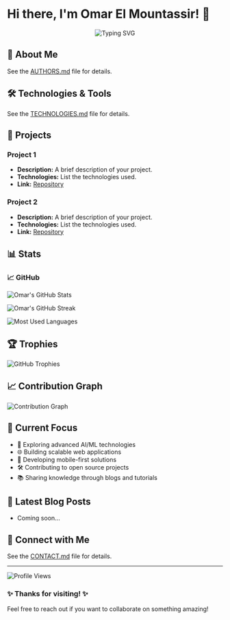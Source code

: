 # Hi there, I'm Omar El Mountassir! 👋

<div align="center">
  <img src="https://readme-typing-svg.herokuapp.com?font=Fira+Code&pause=1000&width=435&lines=Welcome+to+my+GitHub+profile!%3BPassionate+Developer%3BAlways+learning+new+technologies" alt="Typing SVG" />
</div>

## 🚀 About Me

See the [AUTHORS.md](AUTHORS.md) file for details.

## 🛠️ Technologies & Tools

See the [TECHNOLOGIES.md](TECHNOLOGIES.md) file for details.

## 🚀 Projects

### Project 1

- **Description:** A brief description of your project.
- **Technologies:** List the technologies used.
- **Link:** [Repository](https://github.com/omar-el-mountassir/your-repo)

### Project 2

- **Description:** A brief description of your project.
- **Technologies:** List the technologies used.
- **Link:** [Repository](https://github.com/your-username/your-repo)

## 📊 Stats

### 📈 GitHub

![Omar's GitHub Stats](https://github-readme-stats.vercel.app/api?username=omar-el-mountassir&show_icons=true&theme=radical&hide_border=true)

![Omar's GitHub Streak](https://streak-stats-two.vercel.app/api?user=omar-el-mountassir&theme=radical&hide_border=true)

![Most Used Languages](https://github-readme-stats.vercel.app/api/top-langs/?username=omar-el-mountassir&layout=compact&theme=radical&hide_border=true)

## 🏆 Trophies

![GitHub Trophies](https://github-profile-trophy.vercel.app/?username=omar-el-mountassir&theme=radical&no-frame=true&no-bg=false&margin-w=4)

## 📈 Contribution Graph

![Contribution Graph](https://github-readme-activity-graph.vercel.app/graph?username=omar-el-mountassir&theme=radical&bg_color=0d1117&color=fff&line=e05397&point=fff&area=true&hide_border=true)

## 🎯 Current Focus

- 🔬 Exploring advanced AI/ML technologies
- 🌐 Building scalable web applications
- 📱 Developing mobile-first solutions
- 🛠️ Contributing to open source projects
- 📚 Sharing knowledge through blogs and tutorials

## 📝 Latest Blog Posts

<!-- BLOG-POST-LIST:START -->
<!-- This section can be automatically updated with GitHub Actions -->

- Coming soon...
<!-- BLOG-POST-LIST:END -->

## 🤝 Connect with Me

See the [CONTACT.md](CONTACT.md) file for details.

---

![Profile Views](https://komarev.com/ghpvc/?username=omar-el-mountassir&style=flat-square&color=blue)

### ✨ Thanks for visiting! ✨

Feel free to reach out if you want to collaborate on something amazing!
